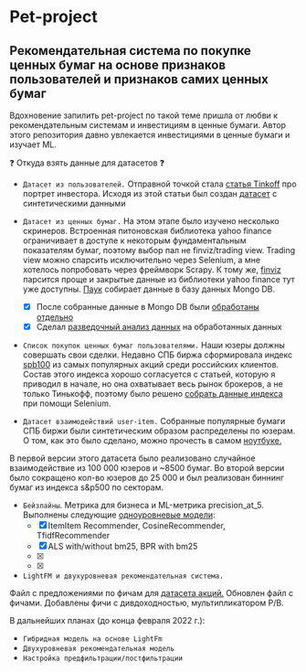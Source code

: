# Pet-project
## Рекомендательная система по покупке ценных бумаг на основе признаков пользователей и признаков самих ценных бумаг

Вдохновение запилить pet-project по такой теме пришла от любви к рекомендательным системам и инвестициям в ценные бумаги. 
Автор этого репозитория давно увлекается инвестициями в ценные бумаги и изучает ML.

❓ Откуда взять данные для датасетов ❓

* `Датасет из пользователей.` Отправной точкой стала [статья Tinkoff](https://www.tinkoff.ru/invest/news/616676/) про портрет инвестора. Исходя из этой статьи
был создан [датасет](https://github.com/lyutov89/project_share_recommendation/blob/master/users/Data_collection_for_pet_project.ipynb) с синтетическими данными 

* `Датасет из ценных бумаг.` На этом этапе было изучено несколько скринеров. Встроенная питоновская библиотека yahoo finance ограничивает в доступе к некоторым фундаментальным показателям бумаг, поэтому выбор пал не finviz/trading view. Trading view можно спарсить исключительно через Selenium, а мне хотелось попробовать через фреймворк Scrapy. К тому же, [finviz](https://finviz.com/) парсится проще и закрытые данные из библиотеки yahoo finance тут уже доступны. [Паук](https://github.com/lyutov89/project_share_recommendation/tree/master/shares_parsing/finviz_parsing) собирает данные в базу данных Mongo DB.
    - [X] После собранные данные в Mongo DB были [обработаны отдельно](https://github.com/lyutov89/project_share_recommendation/blob/master/items_shares/items_treatment.ipynb) 
    - [X] Сделал [разведочный анализ данных](https://github.com/lyutov89/project_share_recommendation/blob/master/items_shares/finviz_shares_short_eda.ipynb) на обработанных данных

* `Список покупок ценных бумаг пользователями.` Наши юзеры должны совершать свои сделки. Недавно СПБ биржа сформировала индекс [spb100](https://spbexchange.ru/ru/stocks/index/SPB100/) из самых популярных акций среди российских клиентов. Состав этого индекса хорошо согласуется с статьей, которую я приводил в начале, но она охватывает весь рынок брокеров, а не только Тинькофф, поэтому было решено [собрать данные индекса](https://github.com/lyutov89/project_share_recommendation/tree/master/shares_parsing/spb_shares) при помощи Selenium.

* `Датасет взаимодействий user-item.` Собранные популярные бумаги СПБ биржи были синтетическим образом распределены по юзерам. О том, как это было сделано, можно прочесть в самом [ноутбуке.](https://github.com/lyutov89/project_share_recommendation/blob/master/interactions/interactions.ipynb)

В первой версии этого датасета было реализовано случайное взаимодействие из 100 000 юзеров и ~8500 бумаг. 
Во второй версии было сокращено кол-во юзеров до 25 000 и был реализован биннинг бумаг из индекса s&p500 по секторам.

* `Бейзлайны`. Метрика для бизнеса и ML-метрика precision_at_5. Выполнены следующие [одноуровневые модели](https://github.com/lyutov89/Project_share_recommendation/blob/dev-base/baselines/baselines.ipynb): 
    - [X] ItemItem Recommender, CosineRecommender, TfidfRecommender   
    - [X] ALS with/without bm25, BPR with bm25 
    - [X]
    - [X]
   
* `LightFM и двухуровневая рекомендательная система.`

Файл с предложениями по фичам для [датасета акций.](https://github.com/lyutov89/Project_share_recommendation/blob/two-step-system/2_step_recsys/draft_features.md)
Обновлен файл с фичами. Добавлены фичи с дивдоходностью, мультипликатором P/B. 


   В дальнейших планах (до конца февраля 2022 г.):
* `Гибридная модель на основе LightFm`   
* `Двухуровневая рекомендательная модель`
* `Настройка предфильтрации/постфильтрации`

